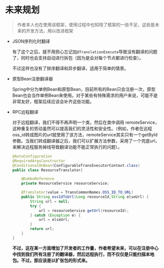 # 未来规划

> 作者本人也在使用该框架，使用过程中也知晓了框架的一些不足，这些是未来的开发方法，用以改进框架

- JSON序列化时翻译

  有了这个之后，就不用担心忘记加`@TranslationExecute`导致没有翻译的问题了，同时也会支持自动进行拆包（因为是会对每个节点都进行检查）。

  不过这样也没有了排序翻译和异步翻译，适用于简单的情景。

- 原型Bean注册翻译器

  Spring中分为单例Bean和原型Bean，目前所有的Bean只会注册一次，原型Bean也会当作单例Bean来使用。对于某些有特殊需求的用户来说，可能不是非常友好，框架后续应该会补齐这些功能。

- RPC远程翻译

  对于远程翻译，我们不得不再声明一个类，然后在类中调用 remoteService，这种重复的劳动虽然可以提高我们的灵活性和安全性。（例如，作者在远程oss_id转成图片的url就使用了该方法，remoteService其实只有一个getById参数。当我们转成翻译器之后，我们可以扩展方法参数，采用了一个兜底url，来解决远程服务掉线导致翻译功能不能正常执行的问题）。

  ```java
  @AutoConfiguration
  @RequiredArgsConstructor
  @ConditionalOnBean(ConfigurableTransExecutorContext.class)
  public class ResourceTranslator{
  
      @DubboReference
      private ResourceService resourceService;
  
      @Translator(value = TransCommonNames.OSS_ID_TO_URL)
      public String ossIdToUrl(Long resourceId,String elseUrl) {
          String url = null;
          try {
              url = resourceService.getUrl(resourceId);
          } catch (Exception e) {
              url = elseUrl;
          }
          return url;
      }
  }
  ```
  
  **不过，这在某一方面增加了开发者的工作量，作者希望未来，可以在注册中心中找到我们所有注册了的翻译器，然后远程执行，而不仅仅是只能扫描本地包。不过，那应该是以扩张包的形式来。**